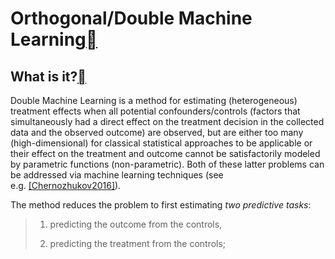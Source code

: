 # Orthogonal/Double Machine Learning[](https://econml.azurewebsites.net/spec/estimation/dml.html#orthogonal-double-machine-learning "Permalink to this headline")

## What is it?[](https://econml.azurewebsites.net/spec/estimation/dml.html#what-is-it "Permalink to this headline")

Double Machine Learning is a method for estimating (heterogeneous) treatment effects when all potential confounders/controls (factors that simultaneously had a direct effect on the treatment decision in the collected data and the observed outcome) are observed, but are either too many (high-dimensional) for classical statistical approaches to be applicable or their effect on the treatment and outcome cannot be satisfactorily modeled by parametric functions (non-parametric). Both of these latter problems can be addressed via machine learning techniques (see e.g. [[Chernozhukov2016]](https://econml.azurewebsites.net/spec/references.html#chernozhukov2016)).

The method reduces the problem to first estimating _two predictive tasks_:

> 1.  predicting the outcome from the controls,
>     
> 2.  predicting the treatment from the controls;

